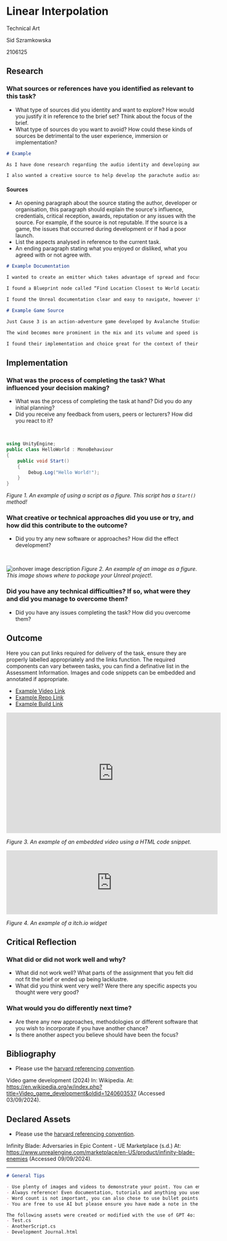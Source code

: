 # Linear Interpolation

Technical Art

Sid Szramkowska

2106125

## Research

### What sources or references have you identified as relevant to this task?

- What type of sources did you identity and want to explore? How would you justify it in reference to the brief set? Think about the focus of the brief.
- What type of sources do you want to avoid? How could these kinds of sources be detrimental to the user experience, immersion or implementation?


```Markdown
# Example

As I have done research regarding the audio identity and developing audio assets for this project in previous formative assignments. I wanted to look into specific Unreal and Wwise systems that will help create a more immersive experience. I wanted to focus on official documentation to improve my ability to learn new techniques without explicit instructions.

I also wanted a creative source to help develop the parachute audio assets and learn how it should function within the game’s narrative.
```

#### Sources

- An opening paragraph about the source stating the author, developer or organisation, this paragraph should explain the source's influence, credentials, critical reception, awards, reputation or any issues with the source. For example, if the source is not reputable. If the source is a game, the issues that occurred during development or if had a poor launch.
- List the aspects analysed in reference to the current task.
- An ending paragraph stating what you enjoyed or disliked, what you agreed with or not agree with.

```Markdown
# Example Documentation

I wanted to create an emitter which takes advantage of spread and focus, which was a technique I learned from a previous assignment where the spatialisation of an object changes depending on distance. I also wanted to work specifically with a `Spline Component` to encapsulate the entire ship with an “Ocean Emitter”. This led me to read the Unreal Blueprints API References and Wwise 3D Positioning documentation (Unreal Engine Blueprint API Reference | Unreal Engine 5.4 Documentation | Epic Developer Community, s.d., AudioKinetic Inc, s.d.).

I found a Blueprint node called “Find Location Closest to World Location" which returns a `Vector3` on the spline position closest to another `Vector3`, I believe this can help move the emitter towards the player(Finding time of given results from (Find Location Closest to World Location) from Splines - Programming & Scripting / Blueprint, 2023).

I found the Unreal documentation clear and easy to navigate, however it was much harder to find specific nodes unless you are familiar with the naming conventions used by Unreal, such as “World Location” and the API documentation is separated from the property references. The Wwise documentation on the other hand is much easier to navigate as they have core topics such as “Using Sounds and Motion to Enhance Gameplay” and examples of how they can be applied, which the unreal documentation lacked. 

# Example Game Source

Just Cause 3 is an action-adventure game developed by Avalanche Studios, it features a mechanic where the player can navigate the open world with the use of a parachute and a wingsuit(Just Cause 3, 2015).

The wind becomes more prominent in the mix and its volume and speed is based on the player's velocity when using the wingsuit or parachute. It is not too overwhelming during action sequences to ensure audio responses can be clearly heard.

I found their implementation and choice great for the context of their narrative and game mechanics. However, for the sequences featured in the assignment, it is more “cinematic” allowing for a different approach for the mix and can be “exaggerated” to drive its narrative function.


```

## Implementation

### What was the process of completing the task? What influenced your decision making?

- What was the process of completing the task at hand? Did you do any initial planning?
- Did you receive any feedback from users, peers or lecturers? How did you react to it?

<br>

```csharp
using UnityEngine;
public class HelloWorld : MonoBehaviour 
{
    public void Start() 
    {
        Debug.Log("Hello World!");
    }
}
```
*Figure 1. An example of using a script as a figure. This script has a `Start()` method!*

### What creative or technical approaches did you use or try, and how did this contribute to the outcome?

- Did you try any new software or approaches? How did the effect development?

<br>

![onhover image description](https://beforesandafters.com/wp-content/uploads/2021/05/Welcome-to-Unreal-Engine-5-Early-Access-11-16-screenshot.png)
*Figure 2. An example of an image as a figure. This image shows where to package your Unreal project!.*

### Did you have any technical difficulties? If so, what were they and did you manage to overcome them?

- Did you have any issues completing the task? How did you overcome them?

## Outcome

Here you can put links required for delivery of the task, ensure they are properly labelled appropriately and the links function. The required components can vary between tasks, you can find a definative list in the Assessment Information. Images and code snippets can be embedded and annotated if appropriate.

- [Example Video Link](https://www.youtube.com/watch?v=dQw4w9WgXcQ&ab_channel=RickAstley)
- [Example Repo Link](https://github.com/githubtraining/hellogitworld)
- [Example Build Link](https://samperson.itch.io/desktop-goose)

<iframe width="560" height="315" src="https://www.youtube.com/embed/dQw4w9WgXcQ?si=C4v0qHaYuEISAC01" title="YouTube video player" frameborder="0" allow="accelerometer; autoplay; clipboard-write; encrypted-media; gyroscope; picture-in-picture; web-share" referrerpolicy="strict-origin-when-cross-origin" allowfullscreen></iframe>

*Figure 3. An example of an embedded video using a HTML code snippet.*

<iframe frameborder="0" src="https://itch.io/embed/2374819" width="552" height="167"><a href="https://bitboyb.itch.io/nephilim-resurrection">Nephilim Resurrection (BETA) by bitboyb</a></iframe>

*Figure 4. An example of a itch.io widget*

## Critical Reflection

### What did or did not work well and why?

- What did not work well? What parts of the assignment that you felt did not fit the brief or ended up being lacklustre.
- What did you think went very well? Were there any specific aspects you thought were very good?

### What would you do differently next time?

- Are there any new approaches, methodologies or different software that you wish to incorporate if you have another chance?
- Is there another aspect you believe should have been the focus?

## Bibliography

- Please use the [harvard referencing convention](https://mylibrary.uca.ac.uk/referencing).

Video game development (2024) In: Wikipedia. At: https://en.wikipedia.org/w/index.php?title=Video_game_development&oldid=1240603537 (Accessed  03/09/2024).

## Declared Assets

- Please use the [harvard referencing convention](https://mylibrary.uca.ac.uk/referencing).

Infinity Blade: Adversaries in Epic Content - UE Marketplace (s.d.) At: https://www.unrealengine.com/marketplace/en-US/product/infinity-blade-enemies (Accessed  09/09/2024).

---

```Markdown
# General Tips

- Use plenty of images and videos to demonstrate your point. You can embed YouTube tutorials, your own recordings, etc.
- Always reference! Even documentation, tutorials and anything you used for your assignment. Use an inline reference for the sentence and a bibliography reference at the end.
- Word count is not important, you can also chose to use bullet points. As long as it is clear and readable, the format your decide to use can be flexible.
- You are free to use AI but please ensure you have made a note in the declared assets, for example if you have a script called Test.cs , you should note that AI was used to in the creation of this script. You can use a bullet point list for each asset used like:

The following assets were created or modified with the use of GPT 4o:
- Test.cs
- AnotherScript.cs
- Development Journal.html

```